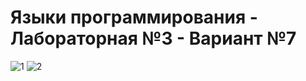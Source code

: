 # Языки программирования - Лабораторная №3 - Вариант №7 
![1](https://user-images.githubusercontent.com/90867530/159917299-b80d882a-9ee2-4841-8f0d-b5850e5f7690.jpg)
![2](https://user-images.githubusercontent.com/90867530/159917298-1d1da67e-663d-4d67-8b82-4780816704e4.jpg)
